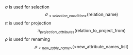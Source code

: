 $\sigma$ is used for selection
$$\sigma _{<selection\_condition>} \text{(relation\_name)}$$
$\pi$ is used for projection
$$\pi _{projection\_attributes} \text{(relation\_to\_project\_from)}$$
$\rho$ is used for renaming
$$\rho _{<new\_table\_name>} \text{(<new\_attribute\_names\_list)}$$

